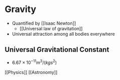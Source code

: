 # Gravity

- Quantified by [[Isaac Newton]]
  - [[Universal law of gravitation]]
- Universal attraction among all bodies everywhere

## Universal Gravitational Constant

- $6.67 \times 10^{-11} m^3 / (kg s^2)$

[[Physics]] [[Astronomy]]

